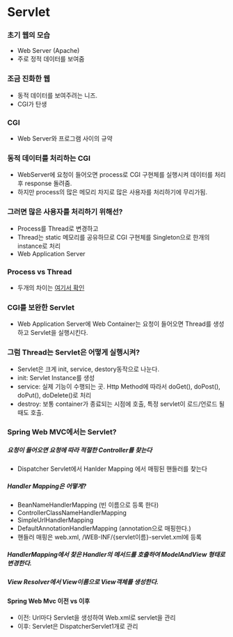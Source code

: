 # Servlet

### 초기 웹의 모습
- Web Server (Apache)
- 주로 정적 데이터를 보여줌

### 조금 진화한 웹
- 동적 데이터를 보여주려는 니즈.
- CGI가 탄생

### CGI
- Web Server와 프로그램 사이의 규약

### 동적 데이터를 처리하는 CGI
- WebServer에 요청이 들어오면 process로 CGI 구현체를 실행시켜 데이터를 처리 후 response 돌려줌.
- 하지만 process의 많은 메모리 차지로 많은 사용자를 처리하기에 무리가됨.

### 그러면 많은 사용자를 처리하기 위해선?
- Process를 Thread로 변경하고
- Thread는 static 메모리를 공유하므로 CGI 구현체를 Singleton으로 한개의 instance로 처리
- Web Application Server

### Process vs Thread
- 두개의 차이는 [여기서 확인](../thread/README.md)


### CGI를 보완한 Servlet 
-  Web Application Server에 Web Container는 요청이 들어오면 Thread를 생성하고 Servlet을 실행시킨다.

### 그럼 Thread는 Servlet은 어떻게 실행시켜?
- Servlet은 크게 init, service, destory동작으로 나눈다.
- init: Servlet Instance를 생성
- service: 실제 기능이 수행되는 곳. Http Method에 따라서 doGet(), doPost(), doPut(), doDelete()로 처리
- destroy: 보통 container가 종료되는 시점에 호출, 특정 servlet이 로드/언로드 될때도 호출.

### Spring Web MVC에서는 Servlet?
##### 요청이 들어오면 요청에 따라 적절한 Controller를 찾는다
- Dispatcher Servlet에서 Hanlder Mapping 에서 매핑된 핸들러를 찾는다

##### Handler Mapping은 어떻게?
- BeanNameHandlerMapping (빈 이름으로 등록 한다)
- ControllerClassNameHandlerMapping
- SimpleUrlHandlerMapping
- DefaultAnnotationHandlerMapping (annotation으로 매핑한다.)
- 핸들러 매핑은 web.xml, /WEB-INF/{servlet이름}-servlet.xml에 등록

##### HandlerMapping에서 찾은 Handler의 메서드를 호출하여 ModelAndView 형태로 변경한다.

##### View Resolver에서 View이름으로 View객체를 생성한다.

#### Spring Web Mvc 이전 vs 이후
- 이전: Url마다 Servlet을 생성하여 Web.xml로 servlet을 관리
- 이후: Servlet은 DispatcherServlet1개로 관리

